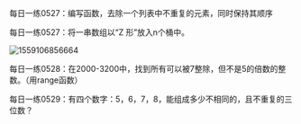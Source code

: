 每日一练0527：编写函数，去除一个列表中不重复的元素，同时保持其顺序

每日一练0527：将一串数组以“Z 形”放入n个桶中。

![1559106856664](C:\Users\Administrator\AppData\Roaming\Typora\typora-user-images\1559106856664.png)

每日一练0528：在2000-3200中，找到所有可以被7整除，但不是5的倍数的整数。（用range函数）

每日一练0529：有四个数字：5，6，7，8，能组成多少不相同的，且不重复的三位数？

